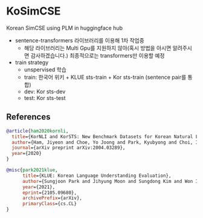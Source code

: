 # KoSimCSE
Korean SimCSE using PLM in huggingface hub

- sentence-transformers 라이브러리를 이용해 1차 작업중
  - 해당 라이브러리는 Multi Gpu를 지원하지 않아(혹시 방법을 아시면 알려주시면 감사하겠습니다.) 최종적으로는 transformers만 이용할 예정
- train strategy
  - unspervised 학습
  - train: 한국어 위키 + KLUE sts-train + Kor sts-train (sentence pair를 통합)
  - dev: Kor sts-dev
  - test: Kor sts-test

## References
```bibtex
@article{ham2020kornli,
  title={KorNLI and KorSTS: New Benchmark Datasets for Korean Natural Language Understanding},
  author={Ham, Jiyeon and Choe, Yo Joong and Park, Kyubyong and Choi, Ilji and Soh, Hyungjoon},
  journal={arXiv preprint arXiv:2004.03289},
  year={2020}
}
```
```bibtex
@misc{park2021klue,
      title={KLUE: Korean Language Understanding Evaluation},
      author={Sungjoon Park and Jihyung Moon and Sungdong Kim and Won Ik Cho and Jiyoon Han and Jangwon Park and Chisung Song and Junseong Kim and Yongsook Song and Taehwan Oh and Joohong Lee and Juhyun Oh and Sungwon Lyu and Younghoon Jeong and Inkwon Lee and Sangwoo Seo and Dongjun Lee and Hyunwoo Kim and Myeonghwa Lee and Seongbo Jang and Seungwon Do and Sunkyoung Kim and Kyungtae Lim and Jongwon Lee and Kyumin Park and Jamin Shin and Seonghyun Kim and Lucy Park and Alice Oh and Jungwoo Ha and Kyunghyun Cho},
      year={2021},
      eprint={2105.09680},
      archivePrefix={arXiv},
      primaryClass={cs.CL}
}
```
